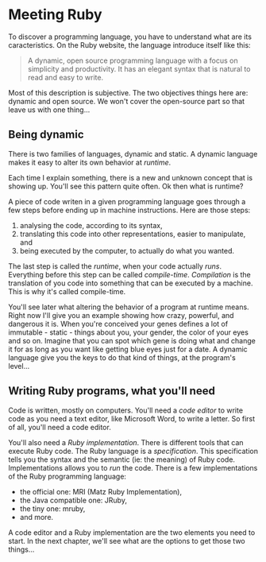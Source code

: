 # Meeting Ruby

To discover a programming language, you have to understand what are its
caracteristics. On the Ruby website, the language introduce itself like this:

> A dynamic, open source programming language with a focus on simplicity and
> productivity. It has an elegant syntax that is natural to read and easy to
> write.

Most of this description is subjective. The two objectives things here are:
dynamic and open source. We won't cover the open-source part so that leave us
with one thing...

## Being dynamic

There is two families of languages, dynamic and static. A dynamic language makes
it easy to alter its own behavior at _runtime_.

Each time I explain something, there is a new and unknown concept that is
showing up. You'll see this pattern quite often. Ok then what is runtime?

A piece of code writen in a given programming language goes through a few steps
before ending up in machine instructions. Here are those steps:

1. analysing the code, according to its syntax,
2. translating this code into other representations, easier to manipulate, and
3. being executed by the computer, to actually do what you wanted.

The last step is called the _runtime_, when your code actually _runs_.
Everything before this step can be called _compile-time_. _Compilation_ is the
translation of you code into something that can be executed by a machine. This
is why it's called compile-time.

You'll see later what altering the behavior of a program at runtime means.
Right now I'll give you an example showing how crazy, powerful, and dangerous it
is. When you're conceived your genes defines a lot of immutable - static - things
about you, your gender, the color of your eyes and so on. Imagine that you can
spot which gene is doing what and change it for as long as you want like getting
blue eyes just for a date. A dynamic language give you the keys to do that kind
of things, at the program's level...

## Writing Ruby programs, what you'll need

Code is written, mostly on computers. You'll need a _code editor_ to write code
as you need a text editor, like Microsoft Word, to write a letter. So first of
all, you'll need a code editor.

You'll also need a _Ruby implementation_. There is different tools that can
execute Ruby code. The Ruby language is a _specification_. This specification
tells you the syntax and the semantic (ie: the meaning) of Ruby code.
Implementations allows you to _run_ the code. There is a few implementations
of the Ruby programming language:

* the official one: MRI (Matz Ruby Implementation),
* the Java compatible one: JRuby,
* the tiny one: mruby,
* and more.

A code editor and a Ruby implementation are the two elements you need to start.
In the next chapter, we'll see what are the options to get those two things...
